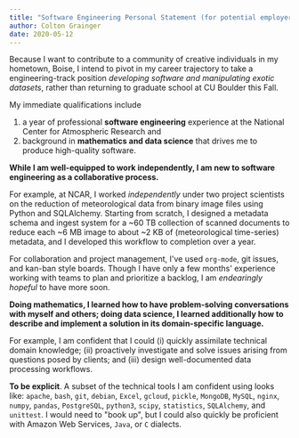 ```yaml
---
title: "Software Engineering Personal Statement (for potential employers)"
author: Colton Grainger
date: 2020-05-12
---
```


Because I want to contribute to a community of creative individuals in my hometown, Boise, I intend to pivot in my career trajectory to take a engineering-track position *developing software and manipulating exotic datasets*, rather than returning to graduate school at CU Boulder this Fall.

My immediate qualifications include

1. a year of professional **software engineering** experience at the National Center for Atmospheric Research and
2. background in **mathematics and data science** that drives me to produce high-quality software.

**While I am well-equipped to work independently, I am new to software engineering as a collaborative process.**

For example, at NCAR, I worked *independently* under two project scientists on the reduction of meteorological data from binary image files using Python and SQLAlchemy. Starting from scratch, I designed a metadata schema and ingest system for a ~60 TB collection of scanned documents to reduce each ~6 MB image to about ~2 KB of (meteorological time-series) metadata, and I developed this workflow to completion over a year. 

For collaboration and project management, I've used `org-mode`, git issues, and kan-ban style boards. Though I have only a few months' experience working with teams to plan and prioritize a backlog, I am *endearingly hopeful* to have more soon.

**Doing mathematics, I learned how to have problem-solving conversations with myself and others; doing data science, I learned additionally how to describe and implement a solution in its domain-specific language.**

For example, I am confident that I could (i) quickly assimilate technical domain knowledge; (ii) proactively investigate and solve issues arising from questions posed by clients; and (iii) design well-documented data processing workflows.

**To be explicit**. A subset of the technical tools I am confident using looks like: 
`apache`, `bash`, `git`, `debian`, `Excel`, `gcloud`, `pickle`, `MongoDB`, `MySQL`, `nginx`, `numpy`, `pandas`, `PostgreSQL`, `python3`, `scipy`, `statistics`, `SQLAlchemy`, and `unittest`. 
I would need to "book up", but I could also quickly be proficient with Amazon Web Services, `Java`, or `C` dialects.

